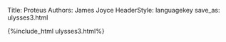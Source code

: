Title: Proteus
Authors: James Joyce
HeaderStyle: languagekey
save_as: ulysses3.html

{%include_html ulysses3.html%}

